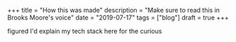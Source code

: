 +++
title = "How this was made"
description = "Make sure to read this in Brooks Moore's voice"
date = "2019-07-17"
tags = ["blog"]
draft = true
+++

figured I'd explain my tech stack here for the curious
